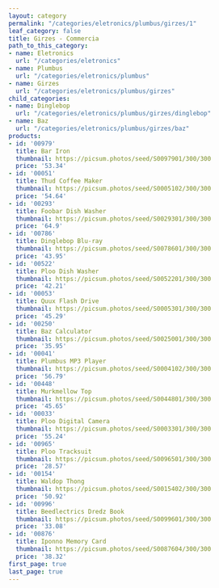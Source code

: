 ```yaml
---
layout: category
permalink: "/categories/eletronics/plumbus/girzes/1"
leaf_category: false
title: Girzes - Commercia
path_to_this_category:
- name: Eletronics
  url: "/categories/eletronics"
- name: Plumbus
  url: "/categories/eletronics/plumbus"
- name: Girzes
  url: "/categories/eletronics/plumbus/girzes"
child_categories:
- name: Dinglebop
  url: "/categories/eletronics/plumbus/girzes/dinglebop"
- name: Baz
  url: "/categories/eletronics/plumbus/girzes/baz"
products:
- id: '00979'
  title: Bar Iron
  thumbnail: https://picsum.photos/seed/S0097901/300/300
  price: '53.34'
- id: '00051'
  title: Thud Coffee Maker
  thumbnail: https://picsum.photos/seed/S0005102/300/300
  price: '54.64'
- id: '00293'
  title: Foobar Dish Washer
  thumbnail: https://picsum.photos/seed/S0029301/300/300
  price: '64.9'
- id: '00786'
  title: Dinglebop Blu-ray
  thumbnail: https://picsum.photos/seed/S0078601/300/300
  price: '43.95'
- id: '00522'
  title: Ploo Dish Washer
  thumbnail: https://picsum.photos/seed/S0052201/300/300
  price: '42.21'
- id: '00053'
  title: Quux Flash Drive
  thumbnail: https://picsum.photos/seed/S0005301/300/300
  price: '45.29'
- id: '00250'
  title: Baz Calculator
  thumbnail: https://picsum.photos/seed/S0025001/300/300
  price: '35.95'
- id: '00041'
  title: Plumbus MP3 Player
  thumbnail: https://picsum.photos/seed/S0004102/300/300
  price: '56.79'
- id: '00448'
  title: Murkmellow Top
  thumbnail: https://picsum.photos/seed/S0044801/300/300
  price: '45.65'
- id: '00033'
  title: Ploo Digital Camera
  thumbnail: https://picsum.photos/seed/S0003301/300/300
  price: '55.24'
- id: '00965'
  title: Ploo Tracksuit
  thumbnail: https://picsum.photos/seed/S0096501/300/300
  price: '28.57'
- id: '00154'
  title: Waldop Thong
  thumbnail: https://picsum.photos/seed/S0015402/300/300
  price: '50.92'
- id: '00996'
  title: Beedlectrics Dredz Book
  thumbnail: https://picsum.photos/seed/S0099601/300/300
  price: '33.08'
- id: '00876'
  title: Iponno Memory Card
  thumbnail: https://picsum.photos/seed/S0087604/300/300
  price: '38.32'
first_page: true
last_page: true
---
```

